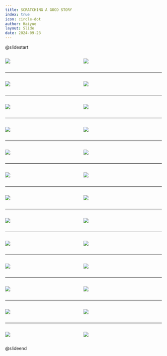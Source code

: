 ```yaml
---
title: SCRATCHING A GOOD STORY
index: true
icon: circle-dot
author: Haiyue
layout: Slide
date: 2024-09-23
---
```

 
@slidestart

<div style="display:flex">
<div style="flex:1">

![](/reading/english/Level-W/SCRATCHING%20A%20GOOD%20STORY/001.webp)
</div>
<div style="flex:1">

![](/reading/english/Level-W/SCRATCHING%20A%20GOOD%20STORY/002.webp)
</div>
</div>

---

<div style="display:flex">
<div style="flex:1">

![](/reading/english/Level-W/SCRATCHING%20A%20GOOD%20STORY/003.webp)
</div>
<div style="flex:1">

![](/reading/english/Level-W/SCRATCHING%20A%20GOOD%20STORY/004.webp)
</div>
</div>

---

<div style="display:flex">
<div style="flex:1">

![](/reading/english/Level-W/SCRATCHING%20A%20GOOD%20STORY/005.webp)
</div>
<div style="flex:1">

![](/reading/english/Level-W/SCRATCHING%20A%20GOOD%20STORY/006.webp)
</div>
</div>

---

<div style="display:flex">
<div style="flex:1">

![](/reading/english/Level-W/SCRATCHING%20A%20GOOD%20STORY/007.webp)
</div>
<div style="flex:1">

![](/reading/english/Level-W/SCRATCHING%20A%20GOOD%20STORY/008.webp)
</div>
</div>

---

<div style="display:flex">
<div style="flex:1">

![](/reading/english/Level-W/SCRATCHING%20A%20GOOD%20STORY/009.webp)
</div>
<div style="flex:1">

![](/reading/english/Level-W/SCRATCHING%20A%20GOOD%20STORY/010.webp)
</div>
</div>

---

<div style="display:flex">
<div style="flex:1">

![](/reading/english/Level-W/SCRATCHING%20A%20GOOD%20STORY/011.webp)
</div>
<div style="flex:1">

![](/reading/english/Level-W/SCRATCHING%20A%20GOOD%20STORY/012.webp)
</div>
</div>

---

<div style="display:flex">
<div style="flex:1">

![](/reading/english/Level-W/SCRATCHING%20A%20GOOD%20STORY/013.webp)
</div>
<div style="flex:1">

![](/reading/english/Level-W/SCRATCHING%20A%20GOOD%20STORY/014.webp)
</div>
</div>

---

<div style="display:flex">
<div style="flex:1">

![](/reading/english/Level-W/SCRATCHING%20A%20GOOD%20STORY/015.webp)
</div>
<div style="flex:1">

![](/reading/english/Level-W/SCRATCHING%20A%20GOOD%20STORY/016.webp)
</div>
</div>

---

<div style="display:flex">
<div style="flex:1">

![](/reading/english/Level-W/SCRATCHING%20A%20GOOD%20STORY/017.webp)
</div>
<div style="flex:1">

![](/reading/english/Level-W/SCRATCHING%20A%20GOOD%20STORY/018.webp)
</div>
</div>

---

<div style="display:flex">
<div style="flex:1">

![](/reading/english/Level-W/SCRATCHING%20A%20GOOD%20STORY/019.webp)
</div>
<div style="flex:1">

![](/reading/english/Level-W/SCRATCHING%20A%20GOOD%20STORY/020.webp)
</div>
</div>

---

<div style="display:flex">
<div style="flex:1">

![](/reading/english/Level-W/SCRATCHING%20A%20GOOD%20STORY/021.webp)
</div>
<div style="flex:1">

![](/reading/english/Level-W/SCRATCHING%20A%20GOOD%20STORY/022.webp)
</div>
</div>

---

<div style="display:flex">
<div style="flex:1">

![](/reading/english/Level-W/SCRATCHING%20A%20GOOD%20STORY/023.webp)
</div>
<div style="flex:1">

![](/reading/english/Level-W/SCRATCHING%20A%20GOOD%20STORY/024.webp)
</div>
</div>

---

<div style="display:flex">
<div style="flex:1">

![](/reading/english/Level-W/SCRATCHING%20A%20GOOD%20STORY/025.webp)
</div>
<div style="flex:1">

![](/reading/english/Level-W/SCRATCHING%20A%20GOOD%20STORY/026.webp)
</div>
</div>

@slideend